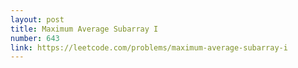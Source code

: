 ```yaml
---
layout: post
title: Maximum Average Subarray I
number: 643
link: https://leetcode.com/problems/maximum-average-subarray-i
---
```

